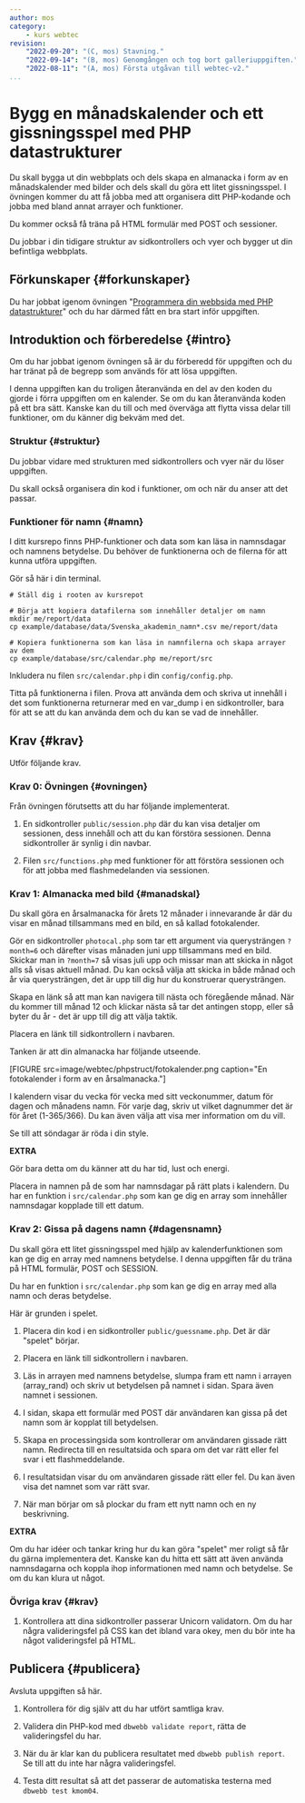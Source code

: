 ```yaml
---
author: mos
category:
    - kurs webtec
revision:
    "2022-09-20": "(C, mos) Stavning."
    "2022-09-14": "(B, mos) Genomgången och tog bort galleriuppgiften."
    "2022-08-11": "(A, mos) Första utgåvan till webtec-v2."
...
```

Bygg en månadskalender och ett gissningsspel med PHP datastrukturer
===================================

Du skall bygga ut din webbplats och dels skapa en almanacka i form av en månadskalender med bilder och dels skall du göra ett litet gissningsspel. I övningen kommer du att få jobba med att organisera ditt PHP-kodande och jobba med bland annat arrayer och funktioner.

Du kommer också få träna på HTML formulär med POST och sessioner.

Du jobbar i din tidigare struktur av sidkontrollers och vyer och bygger ut din befintliga webbplats.

<!--more-->



Förkunskaper {#forkunskaper}
-----------------------

Du har jobbat igenom övningen "[Programmera din webbsida med PHP datastrukturer](kunskap/programmera-din-webbsida-med-php-datastrukturer)" och du har därmed fått en bra start inför uppgiften.



<!--
Genomgång {#genom}
------------------------

Här är en video som "pratar" dig igenom uppgiftens upplägg och visar hur du kommer igång.

[YOUTUBE src="gKzwQTG9eCI" width=700 caption="Kurs mvc kmom03 tisdagsgenomgång, del 3/3 uppgiften (Zoom med Mikael)."]
-->



Introduktion och förberedelse {#intro}
-----------------------

Om du har jobbat igenom övningen så är du förberedd för uppgiften och du har tränat på de begrepp som används för att lösa uppgiften.

I denna uppgiften kan du troligen återanvända en del av den koden du gjorde i förra uppgiften om en kalender. Se om du kan återanvända koden på ett bra sätt. Kanske kan du till och med överväga att flytta vissa delar till funktioner, om du känner dig bekväm med det.



### Struktur {#struktur}

Du jobbar vidare med strukturen med sidkontrollers och vyer när du löser uppgiften.

Du skall också organisera din kod i funktioner, om och när du anser att det passar.



### Funktioner för namn {#namn}

I ditt kursrepo finns PHP-funktioner och data som kan läsa in namnsdagar och namnens betydelse. Du behöver de funktionerna och de filerna för att kunna utföra uppgiften.

Gör så här i din terminal.

```text
# Ställ dig i rooten av kursrepot

# Börja att kopiera datafilerna som innehåller detaljer om namn
mkdir me/report/data
cp example/database/data/Svenska_akademin_namn*.csv me/report/data

# Kopiera funktionerna som kan läsa in namnfilerna och skapa arrayer av dem
cp example/database/src/calendar.php me/report/src
```

Inkludera nu filen `src/calendar.php` i din `config/config.php`.

Titta på funktionerna i filen. Prova att använda dem och skriva ut innehåll i det som funktionerna returnerar med en var_dump i en sidkontroller, bara för att se att du kan använda dem och du kan se vad de innehåller.



Krav {#krav}
-----------------------

Utför följande krav.


### Krav 0: Övningen {#ovningen}

Från övningen förutsetts att du har följande implementerat.

1. En sidkontroller `public/session.php` där du kan visa detaljer om sessionen, dess innehåll och att du kan förstöra sessionen. Denna sidkontroller är synlig i din navbar.

1. Filen `src/functions.php` med funktioner för att förstöra sessionen och för att jobba med flashmedelanden via sessionen.



<!--
### Krav 1: Galleri med 12 bilder {#galleri}

I första delen av uppgiften handlar det om att göra ett enkelt galleri med 12 bilder som du själv har valt. Gör en sidkontroller `public/gallery.php` som visar upp samtliga bilder på en sida.

Gör en style så att sidan ser trevlig ut.

Placera en länk till sidkontrollern i navbaren.

Styla det så att det ser snyggt ut och se till att bilderna visas upp i samma/liknande storlek. Enklast är att spara bilderna för hand och redigera storleken i ett bildbehandlingsprogram.

**EXTRA**

Gör bara detta om du känner att du har tid, lust och energi.

Om du vill så kan du uppdatera ditt galleri så att det kan visa 4 eller 6 bilder på en sida och att man måste klicka på en länk "nästa sida" för att se de andra bilderna. Här kan du använda `?num=6` för att säga hur många bilder du vill visa och kombinera det med `?num=6&page=2` för att visa de sista 6 bilderna.

-->



### Krav 1: Almanacka med bild {#manadskal}

Du skall göra en årsalmanacka för årets 12 månader i innevarande år där du visar en månad tillsammans med en bild, en så kallad fotokalender.

Gör en sidkontroller `photocal.php` som tar ett argument via querysträngen `?month=6` och därefter visas månaden juni upp tillsammans med en bild. Skickar man in `?month=7` så visas juli upp och missar man att skicka in något alls så visas aktuell månad. Du kan också välja att skicka in både månad och år via querysträngen, det är upp till dig hur du konstruerar querysträngen.

Skapa en länk så att man kan navigera till nästa och föregående månad. När du kommer till månad 12 och klickar nästa så tar det antingen stopp, eller så byter du år - det är upp till dig att välja taktik.

Placera en länk till sidkontrollern i navbaren.

Tanken är att din almanacka har följande utseende.

[FIGURE src=image/webtec/phpstruct/fotokalender.png caption="En fotokalender i form av en årsalmanacka."]

I kalendern visar du vecka för vecka med sitt veckonummer, datum för dagen och månadens namn. För varje dag, skriv ut vilket dagnummer det är för året (1-365/366). Du kan även välja att visa mer information om du vill.

Se till att söndagar är röda i din style.

<!--
* Använd minst 4/12 olika bilder.
-->

**EXTRA**

Gör bara detta om du känner att du har tid, lust och energi.

Placera in namnen på de som har namnsdagar på rätt plats i kalendern. Du har en funktion i `src/calendar.php` som kan ge dig en array som innehåller namnsdagar kopplade till ett datum.



### Krav 2: Gissa på dagens namn {#dagensnamn}

Du skall göra ett litet gissningsspel med hjälp av kalenderfunktionen som kan ge dig en array med namnens betydelse. I denna uppgiften får du träna på HTML formulär, POST och SESSION.

Du har en funktion i `src/calendar.php` som kan ge dig en array med alla namn och deras betydelse.

Här är grunden i spelet.

1. Placera din kod i en sidkontroller `public/guessname.php`. Det är där "spelet" börjar.

1. Placera en länk till sidkontrollern i navbaren.

1. Läs in arrayen med namnens betydelse, slumpa fram ett namn i arrayen (array_rand) och skriv ut betydelsen på namnet i sidan. Spara även namnet i sessionen.

1. I sidan, skapa ett formulär med POST där användaren kan gissa på det namn som är kopplat till betydelsen.

1. Skapa en processingsida som kontrollerar om användaren gissade rätt namn. Redirecta till en resultatsida och spara om det var rätt eller fel svar i ett flashmeddelande.

1. I resultatsidan visar du om användaren gissade rätt eller fel. Du kan även visa det namnet som var rätt svar.

1. När man börjar om så plockar du fram ett nytt namn och en ny beskrivning.

**EXTRA**

Om du har idéer och tankar kring hur du kan göra "spelet" mer roligt så får du gärna implementera det. Kanske kan du hitta ett sätt att även använda namnsdagarna och koppla ihop informationen med namn och betydelse. Se om du kan klura ut något.



### Övriga krav {#krav}

1. Kontrollera att dina sidkontroller passerar Unicorn validatorn. Om du har några valideringsfel på CSS kan det ibland vara okey, men du bör inte ha något valideringsfel på HTML.


<!--
Extrauppgift {#extra}
-----------------------

Gör följande extrauppgifter om du har tid, lust och energi.

1. Skriv allt
-->



Publicera {#publicera}
-----------------------

Avsluta uppgiften så här.

1. Kontrollera för dig själv att du har utfört samtliga krav.

1. Validera din PHP-kod med `dbwebb validate report`, rätta de valideringsfel du har.

1. När du är klar kan du publicera resultatet med `dbwebb publish report`. Se till att du inte har några valideringsfel.

1. Testa ditt resultat så att det passerar de automatiska testerna med `dbwebb test kmom04`.
